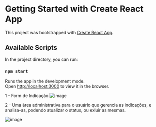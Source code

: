 # Getting Started with Create React App

This project was bootstrapped with [Create React App](https://github.com/facebook/create-react-app).

## Available Scripts

In the project directory, you can run:

### `npm start`

Runs the app in the development mode.\
Open [http://localhost:3000](http://localhost:3000) to view it in the browser.

1 - Form de Indicação
![image](https://user-images.githubusercontent.com/2191326/125214261-6f90ee00-e28c-11eb-9a1f-9dce81d6159f.png)

2 - Uma área administrativa para o usuário que gerencia as indicações, e analisa-as, podendo atualizar o status, ou exluir as mesmas.

![image](https://user-images.githubusercontent.com/2191326/125214235-4b351180-e28c-11eb-8a72-7324ae1f5199.png)


